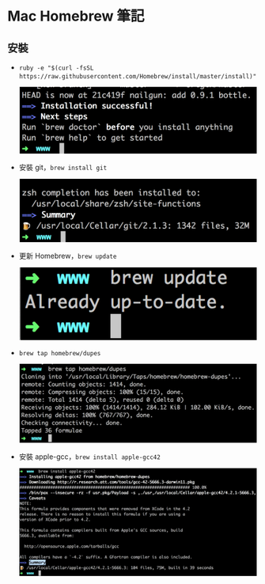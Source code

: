 # Mac Homebrew 筆記

## 安裝

* `ruby -e "$(curl -fsSL https://raw.githubusercontent.com/Homebrew/install/master/install)"`

	![](img/homebrew-01.png)

* 安裝 git，`brew install git`

	![](img/homebrew-02.png)

* 更新 Homebrew，`brew update`

	![](img/homebrew-03.png)

* `brew tap homebrew/dupes`

	![](img/homebrew-04.png)

* 安裝 apple-gcc，`brew install apple-gcc42`

	![](img/homebrew-05.png)

